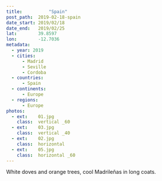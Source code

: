 ```yaml
---
title:			"Spain"
post_path:	2019-02-18-spain
date_start:	2019/02/18
date_end:   2019/02/25
lat:        39.8597
lon:        -12.7036
metadata:
  - year: 2019
  - cities:
      - Madrid
      - Seville
      - Cordoba
  - countries:
      - Spain
  - continents:
      - Europe
  - regions:
      - Europe
photos:
  - ext:    01.jpg
    class:  vertical _60
  - ext:    03.jpg
    class:  vertical _40
  - ext:    02.jpg
    class:  horizontal
  - ext:    05.jpg
    class:  horizontal _60
---
```

White doves and orange trees, cool Madrileñas in long coats.